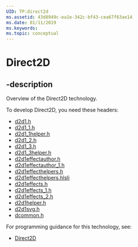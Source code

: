 ```yaml
---
UID: TP:direct2d
ms.assetid: 43d8949c-ea1e-342c-bf43-cea67f63ae14
ms.date: 01/11/2019
ms.keywords: 
ms.topic: conceptual
---
```


# Direct2D

## -description

Overview of the Direct2D technology.

To develop Direct2D, you need these headers:

 * [d2d1.h](../d2d1/index.md)
 * [d2d1_1.h](../d2d1_1/index.md)
 * [d2d1_1helper.h](../d2d1_1helper/index.md)
 * [d2d1_2.h](../d2d1_2/index.md)
 * [d2d1_3.h](../d2d1_3/index.md)
 * [d2d1_3helper.h](../d2d1_3helper/index.md)
 * [d2d1effectauthor.h](../d2d1effectauthor/index.md)
 * [d2d1effectauthor_1.h](../d2d1effectauthor_1/index.md)
 * [d2d1effecthelpers.h](../d2d1effecthelpers/index.md)
 * [d2d1effecthelpers.hlsli](../d2d1effecthelpers/index.md)
 * [d2d1effects.h](../d2d1effects/index.md)
 * [d2d1effects_1.h](../d2d1effects_1/index.md)
 * [d2d1effects_2.h](../d2d1effects_2/index.md)
 * [d2d1helper.h](../d2d1helper/index.md)
 * [d2d1svg.h](../d2d1svg/index.md)
 * [dcommon.h](../dcommon/index.md)

For programming guidance for this technology, see:
* [Direct2D](/windows/desktop/direct2d)

